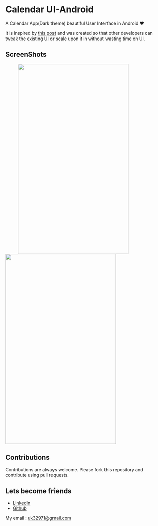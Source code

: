 # Calendar UI-Android

A Calendar App(Dark theme) beautiful User Interface in Android ❤️

It is inspired by [this post](https://www.instagram.com/p/BrvEsrknG2J/?utm_source=ig_web_options_share_sheet) and
was created so that other developers can tweak the existing UI or scale upon it in without wasting time on UI.


## ScreenShots

<img height=600 width=350 src="https://github.com/usman18/CalendarUI-Android/blob/master/ScreenShots/IMG_20190529_210214.JPG" hspace=40/><img height=600 width=350 src="https://github.com/usman18/CalendarUI-Android/blob/master/ScreenShots/IMG_20190529_210224.JPG"/> 


## Contributions
Contributions are always welcome. Please fork this repository and contribute using pull requests.

## Lets become friends
- [LinkedIn](https://www.linkedin.com/in/usman-khan-7b04b1138)
- [Github](https://github.com/usman18)

My email : uk32971@gmail.com

